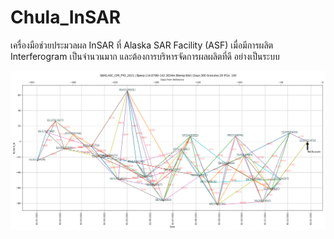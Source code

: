 # Chula_InSAR
เครื่องมือช่วยประมวลผล InSAR ที่ Alaska SAR Facility (ASF) เมื่อมีการผลิต Interferogram เป็นจำนวนมาก และต้องการบริหารจัดการผลผลิตที่ดี อย่างเป็นระบบ

![Alt text](https://github.com/phisan-chula/Chula_InSAR/blob/main/ExamplePlot/BaselineNetwork.png)
